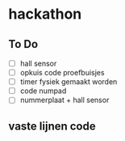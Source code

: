 # hackathon
## To Do
  - [ ] hall sensor
  - [ ] opkuis code proefbuisjes
  - [ ] timer fysiek gemaakt worden
  - [ ] code numpad
  - [ ] nummerplaat + hall sensor
## vaste lijnen code
